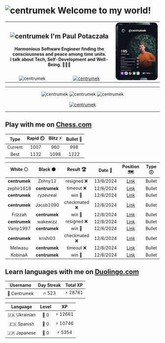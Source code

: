 <h1>
  <img
    src="https://emojis.slackmojis.com/emojis/images/1531849430/4246/blob-sunglasses.gif"
    width="30"
    alt="centrumek"
  />
  Welcome to my world!
</h1>

<table>
  <tbody>
    <tr>
      <td align="center" width="70%" colspan="2">
        <h2>
          <img
            src="https://raw.githubusercontent.com/MartinHeinz/MartinHeinz/master/wave.gif"
            width="30px"
            alt="centrumek"
          />
          I'm Paul Potaczała
        </h2>
        <h4>
          Harmonious Software Engineer finding the consciousness and peace among time units.
          <br/>
          I talk about Tech, Self-Development and Well-Being. 🌿🧘🚀
        </h4>
      </td>
      <td width="30%" rowspan="2">
        <a href="https://app.daily.dev/centrumek">
          <img
            src="./devcard.svg"
            alt="centrumek"
          />
        </a>
      </td>
    </tr>
    <tr align="center">
      <td>
        <img
          src="https://komarev.com/ghpvc/?username=centrumek&label=visitors&color=0e75b6&style=flat"
          alt="centrumek"
        >
      </td>
      <td>
        <a href="https://stackoverflow.com/users/14496012/centrumek">
          <img
            src="https://stackoverflow.com/users/flair/14496012.png?theme=dark"
            alt="centrumek"
          >
        </a>
      </td>
    </tr>
  </tbody>
</table>

---
<div align="center">
  <img 
    src="https://github-readme-stats.vercel.app/api?username=centrumek&show_icons=true&count_private=true&theme=dark&hide_border=true&hide=issues,contribs&bg_color=00000000"
    alt="centrumek"
  />
  <img
    src="https://github-readme-stats.vercel.app/api/top-langs/?username=centrumek&layout=compact&hide_border=true&theme=dark&bg_color=00000000&langs_count=6&exclude_repo=air-statistic-app"
    alt="centrumek"
  />
  <img 
    src="https://github-readme-streak-stats.herokuapp.com?user=centrumek&theme=dark&hide_border=true&background=FFFFFF00"
    alt="centrumek"
  />
  <br/>
  <br/>
  <a href="https://www.buymeacoffee.com/centrumek">
    <img
      src="https://cdn.buymeacoffee.com/buttons/v2/default-orange.png"
      height="50"
      width="210"
      alt="centrumek"
    />
  </a>
</div>

---

## Play with me on [Chess.com](https://www.chess.com/member/centrumek)

<div align="center">
<!--START_SECTION:chessStats-->
<!-- Automatically generated with https://github.com/Balastrong/chess-stats-action -->

| Type | Rapid ⏲️ | Blitz ⚡ | Bullet 🔫 |
|:---:|:---:|:---:|:---:|
| Current | 1007 | 960 | 998 |
| Best | 1132 | 1098 | 1222 |

| White ⚪ | Black ⚫ | Result 🏆 | Date 📅 | Position 🗺️ | Type 🕕 |
|:---:|:---:|:---:|:---:|:---:|:---:|
| **centrumek** | Zohny12 | resigned ❌ | 13/8/2024 | <a href="http://www.ee.unb.ca/cgi-bin/tervo/fen.pl?select=8/1b4r1/4k3/8/3K4/8/7p/8 w - -">Link</a> | Bullet |
| zephir1618 | **centrumek** | timeout ❌ | 12/8/2024 | <a href="http://www.ee.unb.ca/cgi-bin/tervo/fen.pl?select=4r3/2k3p1/2p3p1/2Q5/8/4R3/PP3PPP/6K1 b - -">Link</a> | Bullet |
| **centrumek** | ryzevreal | win 🥇 | 12/8/2024 | <a href="http://www.ee.unb.ca/cgi-bin/tervo/fen.pl?select=4k3/R5R1/7p/1p6/6b1/P1KP2P1/7r/8 b - -">Link</a> | Bullet |
| **centrumek** | Jacob1090 | checkmated ❌ | 12/8/2024 | <a href="http://www.ee.unb.ca/cgi-bin/tervo/fen.pl?select=3r1rk1/ppp2ppp/1b2b3/1P2p3/2P1P3/P4P2/2Q1BqPP/R1B1K2R w KQ -">Link</a> | Bullet |
| Frizzah | **centrumek** | win 🥇 | 12/8/2024 | <a href="http://www.ee.unb.ca/cgi-bin/tervo/fen.pl?select=2k5/1p6/p1p4p/5b2/8/P3K3/1r6/8 w - -">Link</a> | Bullet |
| **centrumek** | wakewizz | resigned ❌ | 12/8/2024 | <a href="http://www.ee.unb.ca/cgi-bin/tervo/fen.pl?select=rnb2rk1/pp3pp1/2p4p/8/4P3/3P1N2/P1P1K1PP/q4B1R w - -">Link</a> | Bullet |
| Vamp1997 | **centrumek** | win 🥇 | 12/8/2024 | <a href="http://www.ee.unb.ca/cgi-bin/tervo/fen.pl?select=2k5/8/1qp5/1pNp1p1r/1P1Pp1p1/2P1P1Pp/2Q2P1P/rR4KB w - -">Link</a> | Bullet |
| **centrumek** | krishi03 | checkmated ❌ | 12/8/2024 | <a href="http://www.ee.unb.ca/cgi-bin/tervo/fen.pl?select=r3r1k1/ppp2ppp/2n5/8/2P5/bP3P2/Pq1B3P/1K1R1BNR w - -">Link</a> | Bullet |
| Melwasu | **centrumek** | timeout ❌ | 12/8/2024 | <a href="http://www.ee.unb.ca/cgi-bin/tervo/fen.pl?select=6r1/R7/3k3p/8/8/P6B/2P3PP/6K1 b - -">Link</a> | Bullet |
| KobinaA | **centrumek** | win 🥇 | 12/8/2024 | <a href="http://www.ee.unb.ca/cgi-bin/tervo/fen.pl?select=3r4/2kn3q/2p1p2r/p3P3/2BP2p1/4p1P1/P3Q2P/R4RK1 w - -">Link</a> | Bullet |

<!--END_SECTION:chessStats-->
</div>

## Learn languages with me on [Duolingo.com](https://www.duolingo.com/profile/Centrumek)

<div align="center">
<!--START_SECTION:duolingoStats-->
<!-- Automatically generated with https://github.com/centrumek/duolingo-readme-stats-->

| Username | Day Streak | Total XP |
|:---:|:---:|:---:|
| 👤 Centrumek | 🔥 523 | ⚡ 28761 |

| Language | Level | XP |
|:---:|:---:|:---:|
| 🇺🇦 Ukrainian | 👑 0 | ⚡ 12661 |
| 🇪🇸 Spanish | 👑 0 | ⚡ 10746 |
| 🇯🇵 Japanese | 👑 0 | ⚡ 5354 |

<!--END_SECTION:duolingoStats-->
</div>
<!--
**centrumek/centrumek** is a ✨ _special_ ✨ repository because its `README.md` (this file) appears on your GitHub profile.

Here are some ideas to get you started:

- 🔭 I’m currently working on ...
- 🌱 I’m currently learning ...
- 👯 I’m looking to collaborate on ...
- 🤔 I’m looking for help with ...
- 💬 Ask me about ...
- 📫 How to reach me: ...
- 😄 Pronouns: ...
- ⚡ Fun fact: ...
-->

